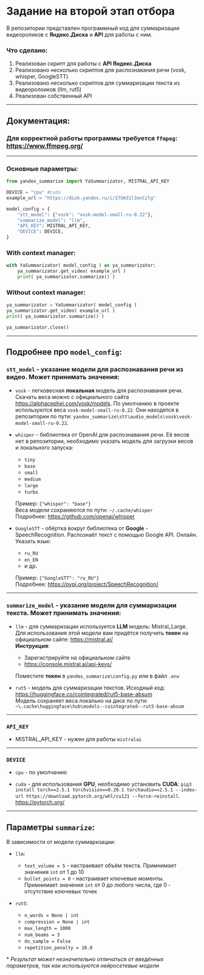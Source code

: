 # Задание на второй этап отбора

В репозитории представлен программный код 
для суммаризации видеороликов с **Яндекс.Диска** 
и **API** для работы с ним.

### Что сделано:
1. Реализован скрипт для работы с **API Яндекс.Диска**
2. Реализовано несколько скриптов для распознавания речи (vosk, whisper, GoogleSTT)
3. Реализовано несколько скриптов для суммаризации текста из видеоролоиков (llm, rut5)
4. Реализован собственный API

---
## Документация:

### Для корректной работы программы требуется `ffmpeg`: https://www.ffmpeg.org/

---
### Основные параметры:
```Python
from yandex_summarize import YaSummarizator, MISTRAL_API_KEY

DEVICE = "cpu" #cuda
example_url = "https://disk.yandex.ru/i/27Um31l3onCzlg"

model_config = {
    "stt_model": {"vosk": "vosk-model-small-ru-0.22"},
    "summarize_model": "llm",
    "API_KEY": MISTRAL_API_KEY,
    "DEVICE": DEVICE,
}
```

### With context manager:
```Python
with YaSummarizator( model_config ) as ya_summarizator:
    ya_summarizator.get_video( example_url ) 
    print( ya_summarizator.summarize() )
```

### Without context manager:
```Python
ya_summarizator = YaSummarizator( model_config )
ya_summarizator.get_video( example_url ) 
print( ya_summarizator.summarize() )

ya_summarizator.close()
```

---
## Подробнее про `model_config`:

### `stt_model` - указание модели для распознавания речи из видео. Может принимать значения:
 - `vosk` - легковесная **локальная** модель для распознавания речи. Скачать веса можно с официального сайта https://alphacephei.com/vosk/models. По умолчанию в проекте используются веса `vosk-model-small-ru-0.22`. Они находятся в репозитории по пути: `yandex_summarize\stt\audio_models\vosk\vosk-model-small-ru-0.22`.

- `whisper` - библиотека от OpenAI для распознавания речи. Её весов нет в репозитории, необходимо указать модель для загрузки весов и локального запуска:
    - `tiny`
    - `base`
    - `small`
    - `medium`
    - `large`
    - `turbo`
    
    Пример: `{"whisper": "base"}`<br>
    Веса модели сохраняются по пути: `~/.cache/whisper`<br>
    Подробнее: https://github.com/openai/whisper

- `GoogleSTT` - обёртка вокруг библиотека от **Google** - SpeechRecognition. Распознаёт текст с помощью Google API. Онлайн. Указать язык:
    - `ru_RU`
    - `en_EN`
    - и др.
    
    Пример: `{"GoogleSTT": "ru_RU"}`<br>
    Подробнее: https://pypi.org/project/SpeechRecognition/
---
### `summarize_model` - указание модели для суммаризации текста. Может принимать значения:

- `llm` - для суммаризации используется **LLM** модель: Mistral_Large. Для использования этой модели вам придётся получить **токен** на официальном сайте: https://mistral.ai/<br>
**Инструкция**:
    - Зарегистрируйте на официальном сайте
    - https://console.mistral.ai/api-keys/

    Поместите **токен** в `yandex_summarize\config.py` или в файл `.env`

- `rut5` - модель для суммаризации текстов. Исходный код: https://huggingface.co/cointegrated/rut5-base-absum<br>Модель сохраняет веса локально на диск по пути: `~\.cache\huggingface\hub\models--cointegrated--rut5-base-absum`

---
### `API_KEY`  
- MISTRAL_API_KEY - нужен для работы `mistralai`

---
### `DEVICE` 
- `cpu` - по умолчанию

- `cuda` - для использования **GPU**, необходимо установить **CUDA**: `pip3 install torch==2.5.1 torchvision==0.20.1 torchaudio==2.5.1 --index-url https://download.pytorch.org/whl/cu121 --force-reinstall`. https://pytorch.org/

---
## Параметры `summarize`:
В зависимости от модели суммаризации:
- `llm`:
    - `text_volume = 5` - настраивает объём текста. Примнимает значения `int` от 1 до 10
    - `bullet_points = 0` - настраивает ключевые моменты. Примнимает значения `int` от 0 до любого числа, где 0 - отсутствие ключевых точек

- `rut5`:
    - `n_words = None | int`
    - `compression = None | int`
    - `max_length = 1000`
    - `num_beams = 3`
    - `do_sample = False`
    - `repetition_penalty = 10.0`

\* _Результат может незначительно отличаться от введённых параметров, так как используются нейросетевые модели_